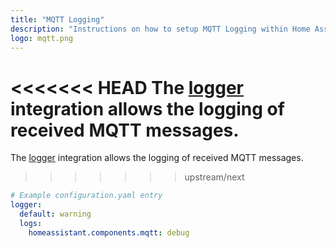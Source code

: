 ```yaml
---
title: "MQTT Logging"
description: "Instructions on how to setup MQTT Logging within Home Assistant."
logo: mqtt.png
---
```


<<<<<<< HEAD
The [logger](/components/logger/) integration allows the logging of received MQTT messages.
=======
The [logger](/integrations/logger/) integration allows the logging of received MQTT messages.
>>>>>>> upstream/next

```yaml
# Example configuration.yaml entry
logger:
  default: warning
  logs:
    homeassistant.components.mqtt: debug
```

